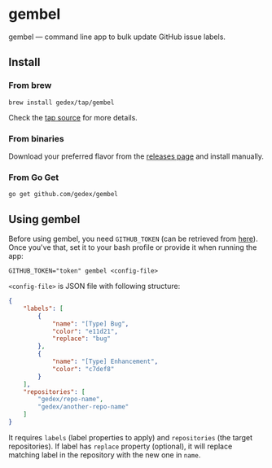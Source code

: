 gembel
======

gembel &mdash; command line app to bulk update GitHub issue labels.

## Install

### From brew

```
brew install gedex/tap/gembel
```

Check the [tap source](https://github.com/gedex/homebrew-tap) for more details.

### From binaries

Download your preferred flavor from the [releases page](https://github.com/gedex/gembel/releases/latest) and install manually.

### From Go Get

```
go get github.com/gedex/gembel
```

## Using gembel

Before using gembel, you need `GITHUB_TOKEN` (can be retrieved from [here](https://github.com/settings/tokens)).
Once you've that, set it to your bash profile or provide it when running the app:

```
GITHUB_TOKEN="token" gembel <config-file>
```

`<config-file>` is JSON file with following structure:


```json
{
    "labels": [
        {
            "name": "[Type] Bug",
            "color": "e11d21",
            "replace": "bug"
        },
        {
            "name": "[Type] Enhancement",
            "color": "c7def8"
        }
    ],
    "repositories": [
        "gedex/repo-name",
        "gedex/another-repo-name"
    ]
}
```

It requires `labels` (label properties to apply) and `repositories` (the
target repositories). If label has `replace` property (optional), it will replace
matching label in the repository with the new one in `name`.
